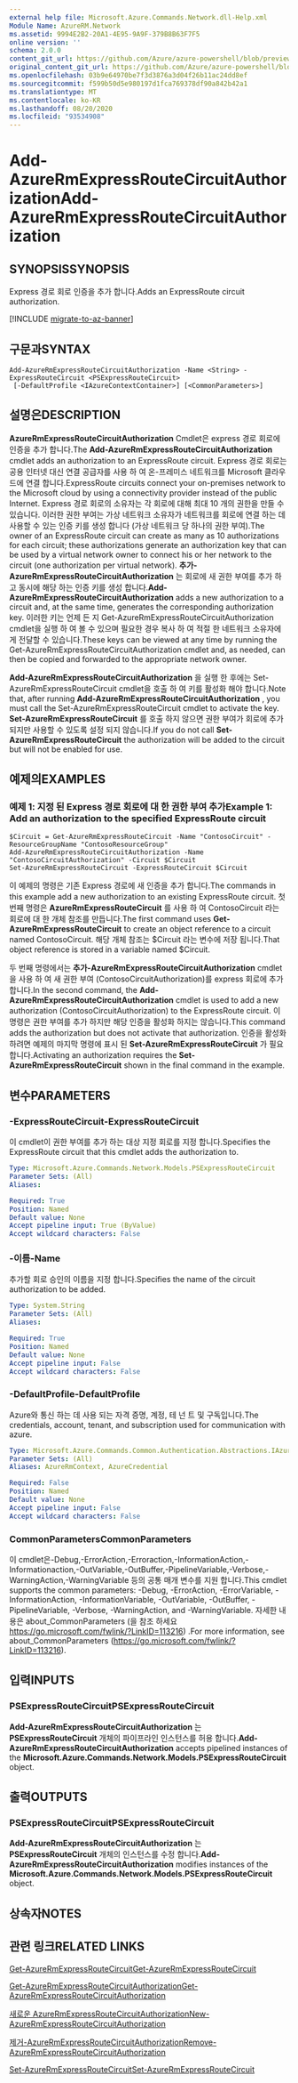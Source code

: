 ```yaml
---
external help file: Microsoft.Azure.Commands.Network.dll-Help.xml
Module Name: AzureRM.Network
ms.assetid: 9994E2B2-20A1-4E95-9A9F-379B8B63F7F5
online version: ''
schema: 2.0.0
content_git_url: https://github.com/Azure/azure-powershell/blob/preview/src/ResourceManager/Network/Commands.Network/help/Add-AzureRmExpressRouteCircuitAuthorization.md
original_content_git_url: https://github.com/Azure/azure-powershell/blob/preview/src/ResourceManager/Network/Commands.Network/help/Add-AzureRmExpressRouteCircuitAuthorization.md
ms.openlocfilehash: 03b9e64970be7f3d3876a3d04f26b11ac24dd8ef
ms.sourcegitcommit: f599b50d5e980197d1fca769378df90a842b42a1
ms.translationtype: MT
ms.contentlocale: ko-KR
ms.lasthandoff: 08/20/2020
ms.locfileid: "93534908"
---
```

# <span data-ttu-id="dbe3a-101">Add-AzureRmExpressRouteCircuitAuthorization</span><span class="sxs-lookup"><span data-stu-id="dbe3a-101">Add-AzureRmExpressRouteCircuitAuthorization</span></span>

## <span data-ttu-id="dbe3a-102">SYNOPSIS</span><span class="sxs-lookup"><span data-stu-id="dbe3a-102">SYNOPSIS</span></span>
<span data-ttu-id="dbe3a-103">Express 경로 회로 인증을 추가 합니다.</span><span class="sxs-lookup"><span data-stu-id="dbe3a-103">Adds an ExpressRoute circuit authorization.</span></span>

[!INCLUDE [migrate-to-az-banner](../../includes/migrate-to-az-banner.md)]

## <span data-ttu-id="dbe3a-104">구문과</span><span class="sxs-lookup"><span data-stu-id="dbe3a-104">SYNTAX</span></span>

```
Add-AzureRmExpressRouteCircuitAuthorization -Name <String> -ExpressRouteCircuit <PSExpressRouteCircuit>
 [-DefaultProfile <IAzureContextContainer>] [<CommonParameters>]
```

## <span data-ttu-id="dbe3a-105">설명은</span><span class="sxs-lookup"><span data-stu-id="dbe3a-105">DESCRIPTION</span></span>
<span data-ttu-id="dbe3a-106">**AzureRmExpressRouteCircuitAuthorization** Cmdlet은 express 경로 회로에 인증을 추가 합니다.</span><span class="sxs-lookup"><span data-stu-id="dbe3a-106">The **Add-AzureRmExpressRouteCircuitAuthorization** cmdlet adds an authorization to an ExpressRoute circuit.</span></span> <span data-ttu-id="dbe3a-107">Express 경로 회로는 공용 인터넷 대신 연결 공급자를 사용 하 여 온-프레미스 네트워크를 Microsoft 클라우드에 연결 합니다.</span><span class="sxs-lookup"><span data-stu-id="dbe3a-107">ExpressRoute circuits connect your on-premises network to the Microsoft cloud by using a connectivity provider instead of the public Internet.</span></span> <span data-ttu-id="dbe3a-108">Express 경로 회로의 소유자는 각 회로에 대해 최대 10 개의 권한을 만들 수 있습니다. 이러한 권한 부여는 가상 네트워크 소유자가 네트워크를 회로에 연결 하는 데 사용할 수 있는 인증 키를 생성 합니다 (가상 네트워크 당 하나의 권한 부여).</span><span class="sxs-lookup"><span data-stu-id="dbe3a-108">The owner of an ExpressRoute circuit can create as many as 10 authorizations for each circuit; these authorizations generate an authorization key that can be used by a virtual network owner to connect his or her network to the circuit (one authorization per virtual network).</span></span> <span data-ttu-id="dbe3a-109">**추가-AzureRmExpressRouteCircuitAuthorization** 는 회로에 새 권한 부여를 추가 하 고 동시에 해당 하는 인증 키를 생성 합니다.</span><span class="sxs-lookup"><span data-stu-id="dbe3a-109">**Add-AzureRmExpressRouteCircuitAuthorization** adds a new authorization to a circuit and, at the same time, generates the corresponding authorization key.</span></span> <span data-ttu-id="dbe3a-110">이러한 키는 언제 든 지 Get-AzureRmExpressRouteCircuitAuthorization cmdlet을 실행 하 여 볼 수 있으며 필요한 경우 복사 하 여 적절 한 네트워크 소유자에 게 전달할 수 있습니다.</span><span class="sxs-lookup"><span data-stu-id="dbe3a-110">These keys can be viewed at any time by running the Get-AzureRmExpressRouteCircuitAuthorization cmdlet and, as needed, can then be copied and forwarded to the appropriate network owner.</span></span>

<span data-ttu-id="dbe3a-111">**Add-AzureRmExpressRouteCircuitAuthorization** 을 실행 한 후에는 Set-AzureRmExpressRouteCircuit cmdlet을 호출 하 여 키를 활성화 해야 합니다.</span><span class="sxs-lookup"><span data-stu-id="dbe3a-111">Note that, after running **Add-AzureRmExpressRouteCircuitAuthorization** , you must call the Set-AzureRmExpressRouteCircuit cmdlet to activate the key.</span></span> <span data-ttu-id="dbe3a-112">**Set-AzureRmExpressRouteCircuit** 를 호출 하지 않으면 권한 부여가 회로에 추가 되지만 사용할 수 있도록 설정 되지 않습니다.</span><span class="sxs-lookup"><span data-stu-id="dbe3a-112">If you do not call **Set-AzureRmExpressRouteCircuit** the authorization will be added to the circuit but will not be enabled for use.</span></span>

## <span data-ttu-id="dbe3a-113">예제의</span><span class="sxs-lookup"><span data-stu-id="dbe3a-113">EXAMPLES</span></span>

### <span data-ttu-id="dbe3a-114">예제 1: 지정 된 Express 경로 회로에 대 한 권한 부여 추가</span><span class="sxs-lookup"><span data-stu-id="dbe3a-114">Example 1: Add an authorization to the specified ExpressRoute circuit</span></span>
```
$Circuit = Get-AzureRmExpressRouteCircuit -Name "ContosoCircuit" -ResourceGroupName "ContosoResourceGroup"
Add-AzureRmExpressRouteCircuitAuthorization -Name "ContosoCircuitAuthorization" -Circuit $Circuit
Set-AzureRmExpressRouteCircuit -ExpressRouteCircuit $Circuit
```

<span data-ttu-id="dbe3a-115">이 예제의 명령은 기존 Express 경로에 새 인증을 추가 합니다.</span><span class="sxs-lookup"><span data-stu-id="dbe3a-115">The commands in this example add a new authorization to an existing ExpressRoute circuit.</span></span> <span data-ttu-id="dbe3a-116">첫 번째 명령은 **AzureRmExpressRouteCircuit** 를 사용 하 여 ContosoCircuit 라는 회로에 대 한 개체 참조를 만듭니다.</span><span class="sxs-lookup"><span data-stu-id="dbe3a-116">The first command uses **Get-AzureRmExpressRouteCircuit** to create an object reference to a circuit named ContosoCircuit.</span></span> <span data-ttu-id="dbe3a-117">해당 개체 참조는 $Circuit 라는 변수에 저장 됩니다.</span><span class="sxs-lookup"><span data-stu-id="dbe3a-117">That object reference is stored in a variable named $Circuit.</span></span>

<span data-ttu-id="dbe3a-118">두 번째 명령에서는 **추가-AzureRmExpressRouteCircuitAuthorization** cmdlet을 사용 하 여 새 권한 부여 (ContosoCircuitAuthorization)를 express 회로에 추가 합니다.</span><span class="sxs-lookup"><span data-stu-id="dbe3a-118">In the second command, the **Add-AzureRmExpressRouteCircuitAuthorization** cmdlet is used to add a new authorization (ContosoCircuitAuthorization) to the ExpressRoute circuit.</span></span> <span data-ttu-id="dbe3a-119">이 명령은 권한 부여를 추가 하지만 해당 인증을 활성화 하지는 않습니다.</span><span class="sxs-lookup"><span data-stu-id="dbe3a-119">This command adds the authorization but does not activate that authorization.</span></span> <span data-ttu-id="dbe3a-120">인증을 활성화 하려면 예제의 마지막 명령에 표시 된 **Set-AzureRmExpressRouteCircuit** 가 필요 합니다.</span><span class="sxs-lookup"><span data-stu-id="dbe3a-120">Activating an authorization requires the **Set-AzureRmExpressRouteCircuit** shown in the final command in the example.</span></span>

## <span data-ttu-id="dbe3a-121">변수</span><span class="sxs-lookup"><span data-stu-id="dbe3a-121">PARAMETERS</span></span>

### <span data-ttu-id="dbe3a-122">-ExpressRouteCircuit</span><span class="sxs-lookup"><span data-stu-id="dbe3a-122">-ExpressRouteCircuit</span></span>
<span data-ttu-id="dbe3a-123">이 cmdlet이 권한 부여를 추가 하는 대상 지정 회로를 지정 합니다.</span><span class="sxs-lookup"><span data-stu-id="dbe3a-123">Specifies the ExpressRoute circuit that this cmdlet adds the authorization to.</span></span>

```yaml
Type: Microsoft.Azure.Commands.Network.Models.PSExpressRouteCircuit
Parameter Sets: (All)
Aliases: 

Required: True
Position: Named
Default value: None
Accept pipeline input: True (ByValue)
Accept wildcard characters: False
```

### <span data-ttu-id="dbe3a-124">-이름</span><span class="sxs-lookup"><span data-stu-id="dbe3a-124">-Name</span></span>
<span data-ttu-id="dbe3a-125">추가할 회로 승인의 이름을 지정 합니다.</span><span class="sxs-lookup"><span data-stu-id="dbe3a-125">Specifies the name of the circuit authorization to be added.</span></span>

```yaml
Type: System.String
Parameter Sets: (All)
Aliases: 

Required: True
Position: Named
Default value: None
Accept pipeline input: False
Accept wildcard characters: False
```

### <span data-ttu-id="dbe3a-126">-DefaultProfile</span><span class="sxs-lookup"><span data-stu-id="dbe3a-126">-DefaultProfile</span></span>
<span data-ttu-id="dbe3a-127">Azure와 통신 하는 데 사용 되는 자격 증명, 계정, 테 넌 트 및 구독입니다.</span><span class="sxs-lookup"><span data-stu-id="dbe3a-127">The credentials, account, tenant, and subscription used for communication with azure.</span></span>

```yaml
Type: Microsoft.Azure.Commands.Common.Authentication.Abstractions.IAzureContextContainer
Parameter Sets: (All)
Aliases: AzureRmContext, AzureCredential

Required: False
Position: Named
Default value: None
Accept pipeline input: False
Accept wildcard characters: False
```

### <span data-ttu-id="dbe3a-128">CommonParameters</span><span class="sxs-lookup"><span data-stu-id="dbe3a-128">CommonParameters</span></span>
<span data-ttu-id="dbe3a-129">이 cmdlet은-Debug,-ErrorAction,-Erroraction,-InformationAction,-Informationaction,-OutVariable,-OutBuffer,-PipelineVariable,-Verbose,-WarningAction,-WarningVariable 등의 공통 매개 변수를 지원 합니다.</span><span class="sxs-lookup"><span data-stu-id="dbe3a-129">This cmdlet supports the common parameters: -Debug, -ErrorAction, -ErrorVariable, -InformationAction, -InformationVariable, -OutVariable, -OutBuffer, -PipelineVariable, -Verbose, -WarningAction, and -WarningVariable.</span></span> <span data-ttu-id="dbe3a-130">자세한 내용은 about_CommonParameters (을 참조 하세요 https://go.microsoft.com/fwlink/?LinkID=113216) .</span><span class="sxs-lookup"><span data-stu-id="dbe3a-130">For more information, see about_CommonParameters (https://go.microsoft.com/fwlink/?LinkID=113216).</span></span>

## <span data-ttu-id="dbe3a-131">입력</span><span class="sxs-lookup"><span data-stu-id="dbe3a-131">INPUTS</span></span>

### <span data-ttu-id="dbe3a-132">PSExpressRouteCircuit</span><span class="sxs-lookup"><span data-stu-id="dbe3a-132">PSExpressRouteCircuit</span></span>
<span data-ttu-id="dbe3a-133">**Add-AzureRmExpressRouteCircuitAuthorization** 는 **PSExpressRouteCircuit** 개체의 파이프라인 인스턴스를 허용 합니다.</span><span class="sxs-lookup"><span data-stu-id="dbe3a-133">**Add-AzureRmExpressRouteCircuitAuthorization** accepts pipelined instances of the **Microsoft.Azure.Commands.Network.Models.PSExpressRouteCircuit** object.</span></span>

## <span data-ttu-id="dbe3a-134">출력</span><span class="sxs-lookup"><span data-stu-id="dbe3a-134">OUTPUTS</span></span>

### <span data-ttu-id="dbe3a-135">PSExpressRouteCircuit</span><span class="sxs-lookup"><span data-stu-id="dbe3a-135">PSExpressRouteCircuit</span></span>
<span data-ttu-id="dbe3a-136">**Add-AzureRmExpressRouteCircuitAuthorization** 는 **PSExpressRouteCircuit** 개체의 인스턴스를 수정 합니다.</span><span class="sxs-lookup"><span data-stu-id="dbe3a-136">**Add-AzureRmExpressRouteCircuitAuthorization** modifies instances of the **Microsoft.Azure.Commands.Network.Models.PSExpressRouteCircuit** object.</span></span>

## <span data-ttu-id="dbe3a-137">상속자</span><span class="sxs-lookup"><span data-stu-id="dbe3a-137">NOTES</span></span>

## <span data-ttu-id="dbe3a-138">관련 링크</span><span class="sxs-lookup"><span data-stu-id="dbe3a-138">RELATED LINKS</span></span>

[<span data-ttu-id="dbe3a-139">Get-AzureRmExpressRouteCircuit</span><span class="sxs-lookup"><span data-stu-id="dbe3a-139">Get-AzureRmExpressRouteCircuit</span></span>](./Get-AzureRmExpressRouteCircuit.md)

[<span data-ttu-id="dbe3a-140">Get-AzureRmExpressRouteCircuitAuthorization</span><span class="sxs-lookup"><span data-stu-id="dbe3a-140">Get-AzureRmExpressRouteCircuitAuthorization</span></span>](./Get-AzureRmExpressRouteCircuitAuthorization.md)

[<span data-ttu-id="dbe3a-141">새로운 AzureRmExpressRouteCircuitAuthorization</span><span class="sxs-lookup"><span data-stu-id="dbe3a-141">New-AzureRmExpressRouteCircuitAuthorization</span></span>](./New-AzureRmExpressRouteCircuitAuthorization.md)

[<span data-ttu-id="dbe3a-142">제거-AzureRmExpressRouteCircuitAuthorization</span><span class="sxs-lookup"><span data-stu-id="dbe3a-142">Remove-AzureRmExpressRouteCircuitAuthorization</span></span>](./Remove-AzureRmExpressRouteCircuitAuthorization.md)

[<span data-ttu-id="dbe3a-143">Set-AzureRmExpressRouteCircuit</span><span class="sxs-lookup"><span data-stu-id="dbe3a-143">Set-AzureRmExpressRouteCircuit</span></span>](./Set-AzureRmExpressRouteCircuit.md)
